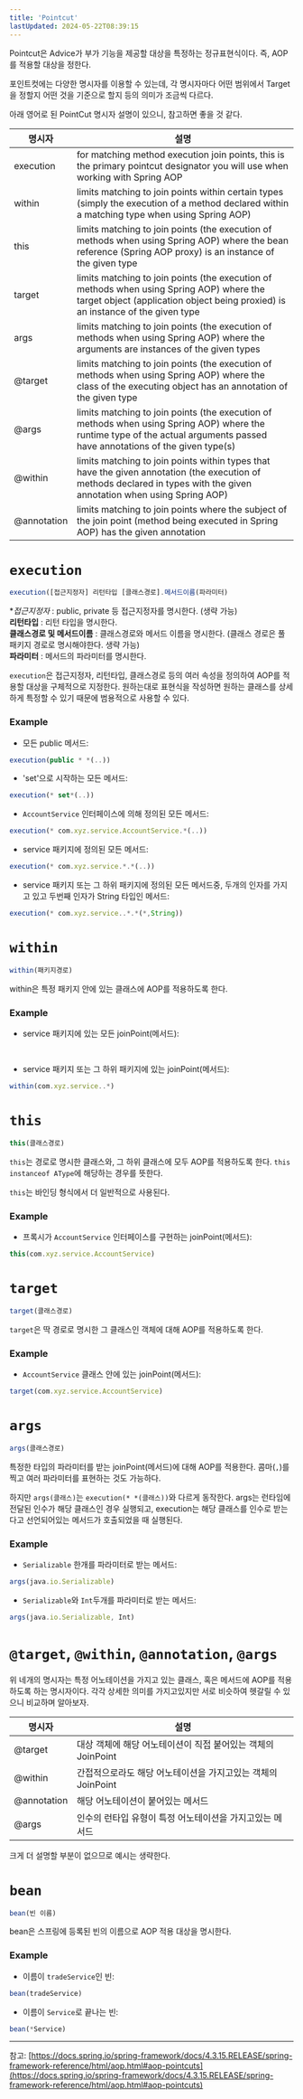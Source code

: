 ```yaml
---
title: 'Pointcut'
lastUpdated: 2024-05-22T08:39:15
---
```


Pointcut은 Advice가 부가 기능을 제공할 대상을 특정하는 정규표현식이다. 즉, AOP를 적용할 대상을 정한다.

포인트컷에는 다양한 명시자를 이용할 수 있는데, 각 명시자마다 어떤 범위에서 Target을 정할지 어떤 것을 기준으로 할지 등의 의미가 조금씩 다르다.

아래 영어로 된 PointCut 명시자 설명이 있으니, 참고하면 좋을 것 같다.

|명시자|설명|
|-|-|
|execution| for matching method execution join points, this is the primary pointcut designator you will use when working with Spring AOP|
|within|limits matching to join points within certain types (simply the execution of a method declared within a matching type when using Spring AOP)|
|this|limits matching to join points (the execution of methods when using Spring AOP) where the bean reference (Spring AOP proxy) is an instance of the given type|
|target|limits matching to join points (the execution of methods when using Spring AOP) where the target object (application object being proxied) is an instance of the given type|
|args|limits matching to join points (the execution of methods when using Spring AOP) where the arguments are instances of the given types|
|@target|limits matching to join points (the execution of methods when using Spring AOP) where the class of the executing object has an annotation of the given type|
|@args|limits matching to join points (the execution of methods when using Spring AOP) where the runtime type of the actual arguments passed have annotations of the given type(s)|
|@within|limits matching to join points within types that have the given annotation (the execution of methods declared in types with the given annotation when using Spring AOP)|
|@annotation|limits matching to join points where the subject of the join point (method being executed in Spring AOP) has the given annotation|

# `execution`

```js
execution([접근지정자] 리턴타입 [클래스경로].메서드이름(파라미터)
```

**접근지정자* : public, private 등 접근지정자를 명시한다. (생략 가능)<br/>
**리턴타입** : 리턴 타입을 명시한다.<br/>
**클래스경로 및 메서드이름** : 클래스경로와 메서드 이름을 명시한다. (클래스 경로은 풀 패키지 경로로 명시해야한다. 생략 가능)<br/>
**파라미터** : 메서드의 파라미터를 명시한다.

`execution`은 접근지정자, 리턴타입, 클래스경로 등의 여러 속성을 정의하여 AOP를 적용할 대상을 구체적으로 지정한다. 원하는대로 표현식을 작성하면 원하는 클래스를 상세하게 특정할 수 있기
때문에 범용적으로 사용할 수 있다.

### Example

- 모든 public 메서드:
```js
execution(public * *(..))
```

- 'set'으로 시작하는 모든 메서드:
```js
execution(* set*(..))
```

- `AccountService` 인터페이스에 의해 정의된 모든 메서드:
```js
execution(* com.xyz.service.AccountService.*(..))
```

- service 패키지에 정의된 모든 메서드:
```js
execution(* com.xyz.service.*.*(..))
```

- service 패키지 또는 그 하위 패키지에 정의된 모든 메서드중, 두개의 인자를 가지고 있고 두번째 인자가 String 타입인 메서드:
```js
execution(* com.xyz.service..*.*(*,String))
```

# `within`

```js
within(패키지경로)
```

within은 특정 패키지 안에 있는 클래스에 AOP를 적용하도록 한다.

### Example

- service 패키지에 있는 모든 joinPoint(메서드):
```js
                
```

- service 패키지 또는 그 하위 패키지에 있는 joinPoint(메서드):
```js
within(com.xyz.service..*)
```

# `this`

```js
this(클래스경로)
```

`this`는 경로로 명시한 클래스와, 그 하위 클래스에 모두 AOP를 적용하도록 한다. `this instanceof AType`에 해당하는 경우를 뜻한다.

`this`는 바인딩 형식에서 더 일반적으로 사용된다.

### Example

- 프록시가 `AccountService` 인터페이스를 구현하는 joinPoint(메서드):
```js
this(com.xyz.service.AccountService)
```

# `target`

```js
target(클래스경로)
```

`target`은 딱 경로로 명시한 그 클래스인 객체에 대해 AOP를 적용하도록 한다.

### Example

- `AccountService` 클래스 안에 있는 joinPoint(메서드):
```js
target(com.xyz.service.AccountService)
```

# `args`

```js
args(클래스경로)
```

특정한 타입의 파라미터를 받는 joinPoint(메서드)에 대해 AOP를 적용한다. 콤마(`,`)를 찍고 여러 파라미터를 표현하는 것도 가능하다.

하지만 `args(클래스)`는 `execution(* *(클래스))`와 다르게 동작한다. args는 런타임에 전달된 인수가 해당 클래스인 경우 실행되고, execution는 해당 클래스를 인수로 받는다고 선언되어있는 메서드가 호출되었을 때 실행된다.

### Example

- `Serializable` 한개를 파라미터로 받는 메서드:
```js
args(java.io.Serializable)
```

- `Serializable`와 `Int`두개를 파라미터로 받는 메서드:
```js
args(java.io.Serializable, Int)
```

# `@target`, `@within`, `@annotation`, `@args`

위 네개의 명시자는 특정 어노테이션을 가지고 있는 클래스, 혹은 메서드에 AOP를 적용하도록 하는 명시자이다. 각각 상세한 의미를 가지고있지만 서로 비슷하여 헷갈릴 수 있으니 비교하며 알아보자.

|명시자|설명|
|-|-|
|@target|대상 객체에 해당 어노테이션이 직접 붙어있는 객체의 JoinPoint|
|@within|간접적으로라도 해당 어노테이션을 가지고있는 객체의 JoinPoint|
|@annotation|해당 어노테이션이 붙어있는 메서드 |
|@args|인수의 런타입 유형이 특정 어노테이션을 가지고있는 메서드|

크게 더 설명할 부분이 없으므로 예시는 생략한다.

# `bean`

```js
bean(빈 이름)
```

bean은 스프링에 등록된 빈의 이름으로 AOP 적용 대상을 명시한다.

### Example

- 이름이 `tradeService`인 빈:
```js
bean(tradeService)
```

- 이름이 `Service`로 끝나는 빈:
```js
bean(*Service)
```

---

참고: [https://docs.spring.io/spring-framework/docs/4.3.15.RELEASE/spring-framework-reference/html/aop.html#aop-pointcuts](https://docs.spring.io/spring-framework/docs/4.3.15.RELEASE/spring-framework-reference/html/aop.html#aop-pointcuts)

